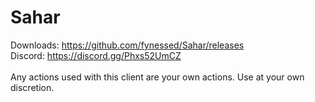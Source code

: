 # Sahar
Downloads:	https://github.com/fynessed/Sahar/releases <br>
Discord:	https://discord.gg/Phxs52UmCZ
<br> <br>
Any actions used with this client are your own actions. Use at your own discretion.
